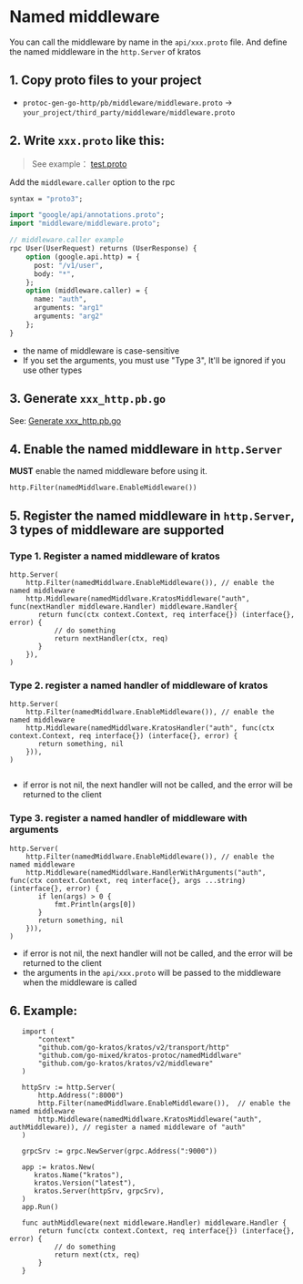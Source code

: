 
# Named middleware

You can call the middleware by name in the `api/xxx.proto` file.
And define the named middleware in the `http.Server` of kratos

## 1. Copy proto files to your project

- `protoc-gen-go-http/pb/middleware/middleware.proto` -> `your_project/third_party/middleware/middleware.proto`


## 2. Write `xxx.proto` like this:

> See example： [test.proto](../protoc-gen-go-http/examples/test.proto)

Add the `middleware.caller` option to the rpc

```proto
syntax = "proto3";

import "google/api/annotations.proto";
import "middleware/middleware.proto";

// middleware.caller example
rpc User(UserRequest) returns (UserResponse) {
    option (google.api.http) = {
      post: "/v1/user",
      body: "*",
    };
    option (middleware.caller) = {
      name: "auth",
      arguments: "arg1"
      arguments: "arg2"
    };
}

```

- the name of middleware is case-sensitive
- If you set the arguments, you must use "Type 3", It'll be ignored if you use other types

## 3. Generate `xxx_http.pb.go`

See: [Generate xxx_http.pb.go](../README.md#generate-xxx_http.pb.go)

## 4. Enable the named middleware in `http.Server`
**MUST** enable the named middleware before using it.

```golang
http.Filter(namedMiddlware.EnableMiddleware())
```

## 5. Register the named middleware in `http.Server`, 3 types of middleware are supported


### Type 1. Register a named middleware of kratos

```golang
http.Server(
    http.Filter(namedMiddlware.EnableMiddleware()), // enable the named middleware
    http.Middleware(namedMiddlware.KratosMiddleware("auth", func(nextHandler middleware.Handler) middleware.Handler{
       return func(ctx context.Context, req interface{}) (interface{}, error) {
           // do something
           return nextHandler(ctx, req)
       }
    }),
)
```

### Type 2. register a named handler of middleware of kratos

```golang
http.Server(
    http.Filter(namedMiddlware.EnableMiddleware()), // enable the named middleware
    http.Middleware(namedMiddlware.KratosHandler("auth", func(ctx context.Context, req interface{}) (interface{}, error) {
       return something, nil
    })),
)
   
```
- if error is not nil, the next handler will not be called, and the error will be returned to the client

### Type 3. register a named handler of middleware with arguments

```golang
http.Server(
    http.Filter(namedMiddlware.EnableMiddleware()), // enable the named middleware
    http.Middleware(namedMiddlware.HandlerWithArguments("auth", func(ctx context.Context, req interface{}, args ...string) (interface{}, error) {
       if len(args) > 0 {
           fmt.Println(args[0]) 
       }
       return something, nil
	})),
)
```

- if error is not nil, the next handler will not be called, and the error will be returned to the client
- the arguments in the `api/xxx.proto` will be passed to the middleware when the middleware is called


## 6. Example:

```golang 
   import (
       "context"
       "github.com/go-kratos/kratos/v2/transport/http"
       "github.com/go-mixed/kratos-protoc/namedMiddlware"
       "github.com/go-kratos/kratos/v2/middleware"
   )
   
   httpSrv := http.Server(
       http.Address(":8000")
       http.Filter(namedMiddlware.EnableMiddleware()),  // enable the named middleware
       http.Middleware(namedMiddlware.KratosMiddleware("auth", authMiddleware)), // register a named middleware of "auth"
   )
   
   grpcSrv := grpc.NewServer(grpc.Address(":9000"))
   
   app := kratos.New(
      kratos.Name("kratos"),
      kratos.Version("latest"),
      kratos.Server(httpSrv, grpcSrv),
   )
   app.Run()
   
   func authMiddleware(next middleware.Handler) middleware.Handler {
       return func(ctx context.Context, req interface{}) (interface{}, error) {
           // do something
           return next(ctx, req)
       }
   }
   
```
